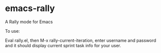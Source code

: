 # emacs-rally
A Rally mode for Emacs


To use:

Eval rally.el, then M-x rally-current-iteration, enter username and password and it should display current sprint task info for your user.
